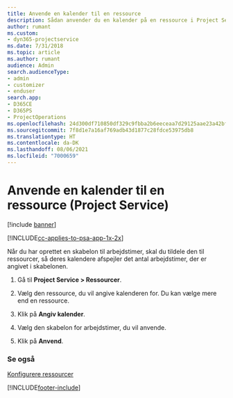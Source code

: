 ```yaml
---
title: Anvende en kalender til en ressource
description: Sådan anvender du en kalender på en ressource i Project Service
author: rumant
ms.custom:
- dyn365-projectservice
ms.date: 7/31/2018
ms.topic: article
ms.author: rumant
audience: Admin
search.audienceType:
- admin
- customizer
- enduser
search.app:
- D365CE
- D365PS
- ProjectOperations
ms.openlocfilehash: 24d300df710850df329c9fbba2b6eeceaa7d29125aae23a42bf3f2a94bed131a
ms.sourcegitcommit: 7f8d1e7a16af769adb43d1877c28fdce53975db8
ms.translationtype: HT
ms.contentlocale: da-DK
ms.lasthandoff: 08/06/2021
ms.locfileid: "7000659"
---
```

# <a name="apply-a-calendar-to-a-resource-project-service"></a>Anvende en kalender til en ressource (Project Service)

[!include [banner](../includes/psa-now-project-operations.md)]

[!INCLUDE[cc-applies-to-psa-app-1x-2x](../includes/cc-applies-to-psa-app-1x-2x.md)]

Når du har oprettet en skabelon til arbejdstimer, skal du tildele den til ressourcer, så deres kalendere afspejler det antal arbejdstimer, der er angivet i skabelonen.  
  
1.  Gå til **Project Service > Ressourcer**.  
  
2.  Vælg den ressource, du vil angive kalenderen for. Du kan vælge mere end en ressource.  
  
3.  Klik på **Angiv kalender**.  
  
4.  Vælg den skabelon for arbejdstimer, du vil anvende.  
  
5.  Klik på **Anvend**.  
  
### <a name="see-also"></a>Se også  
 [Konfigurere ressourcer](../psa/set-up-resources.md)


[!INCLUDE[footer-include](../includes/footer-banner.md)]